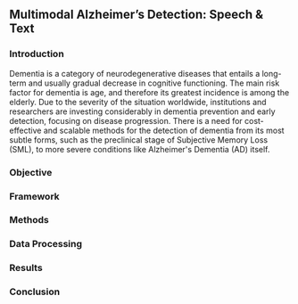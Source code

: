 ## Multimodal Alzheimer’s Detection: Speech & Text

### Introduction
Dementia is a category of neurodegenerative diseases that entails a long-term and usually gradual decrease in cognitive functioning. The main risk factor for dementia is age, and therefore its greatest incidence is among the elderly. Due to the severity of the situation worldwide, institutions and researchers are investing considerably in dementia prevention and early detection, focusing on disease progression. There is a need for cost-effective and scalable methods for the detection of dementia from its most subtle forms, such as the preclinical stage of Subjective Memory Loss (SML), to more severe conditions like Alzheimer's Dementia (AD) itself. 



### Objective


### Framework



### Methods


### Data Processing


### Results



### Conclusion


